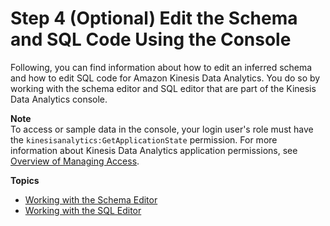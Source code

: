 # Step 4 \(Optional\) Edit the Schema and SQL Code Using the Console<a name="console-feature-summary"></a>

Following, you can find information about how to edit an inferred schema and how to edit SQL code for Amazon Kinesis Data Analytics\. You do so by working with the schema editor and SQL editor that are part of the Kinesis Data Analytics console\. 

**Note**  
To access or sample data in the console, your login user's role must have the `kinesisanalytics:GetApplicationState` permission\. For more information about Kinesis Data Analytics application permissions, see [Overview of Managing Access](access-control-overview.md)\.

**Topics**
+ [Working with the Schema Editor](console-summary-edit-schema.md)
+ [Working with the SQL Editor](console-summary-sql-editor.md)